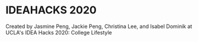 # IDEAHACKS 2020
Created by Jasmine Peng, Jackie Peng, Christina Lee, and Isabel Dominik at UCLA's IDEA Hacks 2020: College Lifestyle
